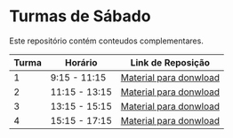 # Turmas de Sábado

Este repositório contém conteudos complementares.

| Turma | Horário          | Link de Reposição                                     |
|-------|------------------|-------------------------------------------------------|
| 1     | 9:15 - 11:15     | <a href="https://1drv.ms/f/s!AABDE_eMAQ0LgoEA?e=UBJCRY" target="_blank">Material para donwload</a> |
| 2     | 11:15 - 13:15    | <a href="https://1drv.ms/f/s!AABDE_eMAQ0LgoEA?e=UBJCRY" target="_blank">Material para donwload</a> |
| 3     | 13:15 - 15:15    | <a href="https://1drv.ms/f/s!AABDE_eMAQ0LgoEA?e=UBJCRY" target="_blank">Material para donwload</a> |
| 4     | 15:15 - 17:15    | <a href="https://1drv.ms/f/s!AABDE_eMAQ0LgoEA?e=UBJCRY" target="_blank">Material para donwload</a> |
